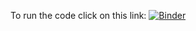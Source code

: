 To run the code click on this link:
[![Binder](https://mybinder.org/badge_logo.svg)](https://mybinder.org/v2/gh/paalge/DSP2020.git/master)
